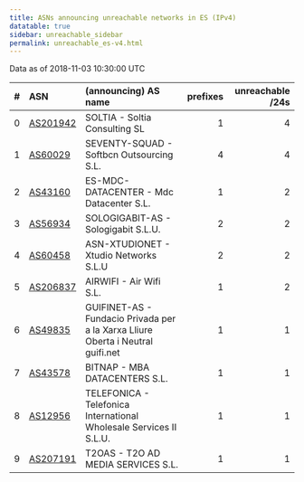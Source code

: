 ```yaml
---
title: ASNs announcing unreachable networks in ES (IPv4)
datatable: true
sidebar: unreachable_sidebar
permalink: unreachable_es-v4.html
---
```


Data as of 2018-11-03 10:30:00 UTC


<div class="datatable-begin"></div>

|   # | ASN                                      | (announcing) AS name                                                            |   prefixes |   unreachable /24s |
|----:|:-----------------------------------------|:--------------------------------------------------------------------------------|-----------:|-------------------:|
|   0 | [AS201942](unreachable_AS201942-v4.html) | SOLTIA - Soltia Consulting SL                                                   |          1 |                  4 |
|   1 | [AS60029](unreachable_AS60029-v4.html)   | SEVENTY-SQUAD - Softbcn Outsourcing S.L.                                        |          4 |                  4 |
|   2 | [AS43160](unreachable_AS43160-v4.html)   | ES-MDC-DATACENTER - Mdc Datacenter S.L.                                         |          1 |                  2 |
|   3 | [AS56934](unreachable_AS56934-v4.html)   | SOLOGIGABIT-AS - Sologigabit S.L.U.                                             |          2 |                  2 |
|   4 | [AS60458](unreachable_AS60458-v4.html)   | ASN-XTUDIONET - Xtudio Networks S.L.U                                           |          2 |                  2 |
|   5 | [AS206837](unreachable_AS206837-v4.html) | AIRWIFI - Air Wifi S.L.                                                         |          1 |                  2 |
|   6 | [AS49835](unreachable_AS49835-v4.html)   | GUIFINET-AS - Fundacio Privada per a la Xarxa Lliure Oberta i Neutral guifi.net |          1 |                  1 |
|   7 | [AS43578](unreachable_AS43578-v4.html)   | BITNAP - MBA DATACENTERS S.L.                                                   |          1 |                  1 |
|   8 | [AS12956](unreachable_AS12956-v4.html)   | TELEFONICA - Telefonica International Wholesale Services II S.L.U.              |          1 |                  1 |
|   9 | [AS207191](unreachable_AS207191-v4.html) | T2OAS - T2O AD MEDIA SERVICES S.L.                                              |          1 |                  1 |

<div class="datatable-end"></div>
